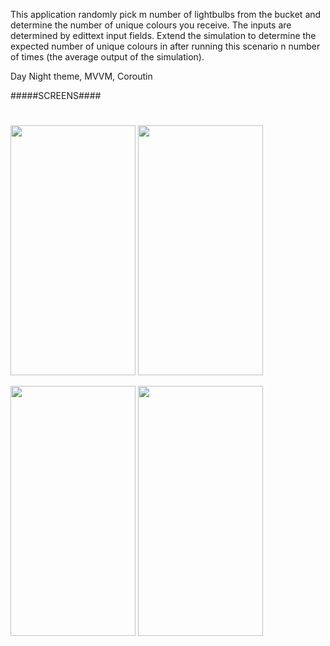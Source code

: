 This application randomly pick m number of lightbulbs from the bucket and determine the number of unique colours you receive.
The inputs are determined by edittext  input fields.  Extend the simulation to determine the expected number of unique colours 
in after running this scenario n number of times (the average output of the simulation).

Day Night theme, MVVM, Coroutin

#####SCREENS####

#
<img src="https://user-images.githubusercontent.com/66731540/144141321-7fc90455-3680-4f06-ae38-c6c60e905e83.jpg" width="200" height="400" /> <img src="https://user-images.githubusercontent.com/66731540/144141324-f1ae5a3a-b427-4341-9e03-ac1475be3cd3.jpg" width="200" height="400" />

<img src="https://user-images.githubusercontent.com/66731540/144141386-d788966d-a3aa-4df0-9001-3a0071f555ff.jpg" width="200" height="400" /> <img src="https://user-images.githubusercontent.com/66731540/144141325-d1232cb5-8e4f-45cf-aca4-e689de3da447.jpg" width="200" height="400" />

